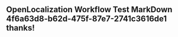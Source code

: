 <properties
ms.topic="hero-topic"
ms.test1="hero-topic"
ms.test2="test"/>

## OpenLocalization Workflow Test MarkDown 4f6a63d8-b62d-475f-87e7-2741c3616de1 thanks!
